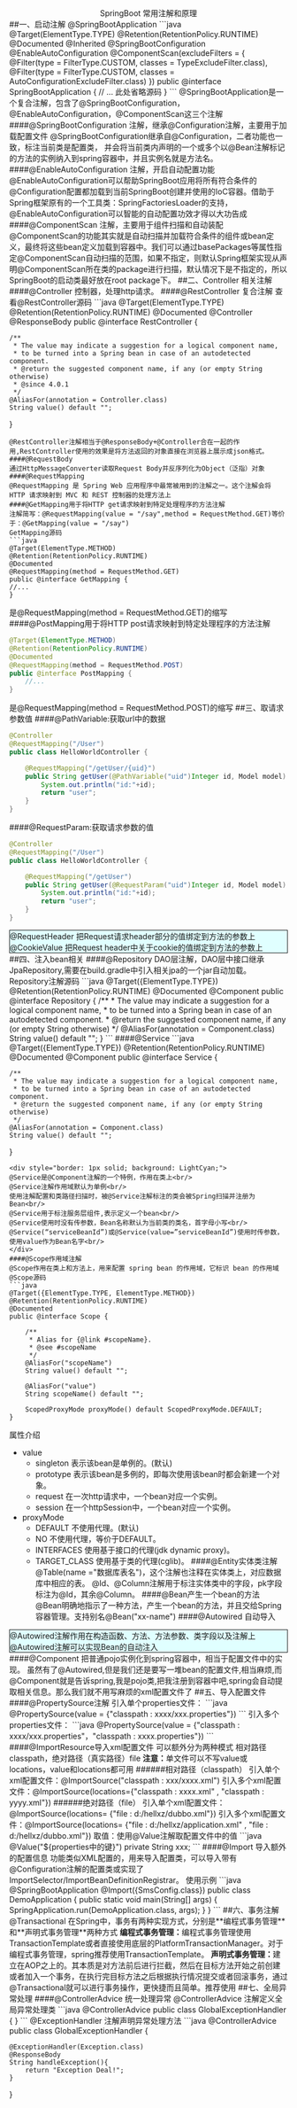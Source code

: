 <center>SpringBoot 常用注解和原理</center>
##一、启动注解 @SpringBootApplication
```java
@Target(ElementType.TYPE)
@Retention(RetentionPolicy.RUNTIME)
@Documented
@Inherited
@SpringBootConfiguration
@EnableAutoConfiguration
@ComponentScan(excludeFilters = { @Filter(type = FilterType.CUSTOM, classes = TypeExcludeFilter.class),
        @Filter(type = FilterType.CUSTOM, classes = AutoConfigurationExcludeFilter.class) })
public @interface SpringBootApplication {
    // ... 此处省略源码
}
```
@SpringBootApplication是一个复合注解，包含了@SpringBootConfiguration，@EnableAutoConfiguration，@ComponentScan这三个注解
####@SpringBootConfiguration 注解，继承@Configuration注解，主要用于加载配置文件
@SpringBootConfiguration继承自@Configuration，二者功能也一致，标注当前类是配置类， 并会将当前类内声明的一个或多个以@Bean注解标记的方法的实例纳入到spring容器中，并且实例名就是方法名。
####@EnableAutoConfiguration 注解，开启自动配置功能
@EnableAutoConfiguration可以帮助SpringBoot应用将所有符合条件的@Configuration配置都加载到当前SpringBoot创建并使用的IoC容器。借助于Spring框架原有的一个工具类：SpringFactoriesLoader的支持，@EnableAutoConfiguration可以智能的自动配置功效才得以大功告成
####@ComponentScan 注解，主要用于组件扫描和自动装配
@ComponentScan的功能其实就是自动扫描并加载符合条件的组件或bean定义，最终将这些bean定义加载到容器中。我们可以通过basePackages等属性指定@ComponentScan自动扫描的范围，如果不指定，则默认Spring框架实现从声明@ComponentScan所在类的package进行扫描，默认情况下是不指定的，所以SpringBoot的启动类最好放在root package下。
##二、Controller 相关注解
####@Controller
控制器，处理http请求。
####@RestController 复合注解
查看@RestController源码
```java
@Target(ElementType.TYPE)
@Retention(RetentionPolicy.RUNTIME)
@Documented
@Controller
@ResponseBody
public @interface RestController {

    /**
     * The value may indicate a suggestion for a logical component name,
     * to be turned into a Spring bean in case of an autodetected component.
     * @return the suggested component name, if any (or empty String otherwise)
     * @since 4.0.1
     */
    @AliasFor(annotation = Controller.class)
    String value() default "";
}
```
@RestController注解相当于@ResponseBody+@Controller合在一起的作用,RestController使用的效果是将方法返回的对象直接在浏览器上展示成json格式。
####@RequestBody
通过HttpMessageConverter读取Request Body并反序列化为Object（泛指）对象
####@RequestMapping
@RequestMapping 是 Spring Web 应用程序中最常被用到的注解之一。这个注解会将 HTTP 请求映射到 MVC 和 REST 控制器的处理方法上
####@GetMapping用于将HTTP get请求映射到特定处理程序的方法注解
注解简写：@RequestMapping(value = "/say",method = RequestMethod.GET)等价于：@GetMapping(value = "/say")
GetMapping源码
```java
@Target(ElementType.METHOD)
@Retention(RetentionPolicy.RUNTIME)
@Documented
@RequestMapping(method = RequestMethod.GET)
public @interface GetMapping {
//...
}
```
是@RequestMapping(method = RequestMethod.GET)的缩写
####@PostMapping用于将HTTP post请求映射到特定处理程序的方法注解
```java
@Target(ElementType.METHOD)
@Retention(RetentionPolicy.RUNTIME)
@Documented
@RequestMapping(method = RequestMethod.POST)
public @interface PostMapping {
    //...
}
```
是@RequestMapping(method = RequestMethod.POST)的缩写
##三、取请求参数值
####@PathVariable:获取url中的数据
```java
@Controller
@RequestMapping("/User")
public class HelloWorldController {

    @RequestMapping("/getUser/{uid}")
    public String getUser(@PathVariable("uid")Integer id, Model model) {
        System.out.println("id:"+id);
        return "user";
    }
}
```
####@RequestParam:获取请求参数的值
```java
@Controller
@RequestMapping("/User")
public class HelloWorldController {

    @RequestMapping("/getUser")
    public String getUser(@RequestParam("uid")Integer id, Model model) {
        System.out.println("id:"+id);
        return "user";
    }
}
```
<div style="border: 1px solid; background: LightCyan;">
@RequestHeader 把Request请求header部分的值绑定到方法的参数上<br/>
@CookieValue 把Request header中关于cookie的值绑定到方法的参数上
</div>
##四、注入bean相关
####@Repository
DAO层注解，DAO层中接口继承JpaRepository,需要在build.gradle中引入相关jpa的一个jar自动加载。
Repository注解源码
```java
@Target({ElementType.TYPE})
@Retention(RetentionPolicy.RUNTIME)
@Documented
@Component
public @interface Repository {
    /**
     * The value may indicate a suggestion for a logical component name,
     * to be turned into a Spring bean in case of an autodetected component.
     * @return the suggested component name, if any (or empty String otherwise)
     */
    @AliasFor(annotation = Component.class)
    String value() default "";
}
```
####@Service
```java
@Target({ElementType.TYPE})
@Retention(RetentionPolicy.RUNTIME)
@Documented
@Component
public @interface Service {

    /**
     * The value may indicate a suggestion for a logical component name,
     * to be turned into a Spring bean in case of an autodetected component.
     * @return the suggested component name, if any (or empty String otherwise)
     */
    @AliasFor(annotation = Component.class)
    String value() default "";
}
```
<div style="border: 1px solid; background: LightCyan;">
@Service是@Component注解的一个特例，作用在类上<br/>
@Service注解作用域默认为单例<br/>
使用注解配置和类路径扫描时，被@Service注解标注的类会被Spring扫描并注册为Bean<br/>
@Service用于标注服务层组件,表示定义一个bean<br/>
@Service使用时没有传参数，Bean名称默认为当前类的类名，首字母小写<br/>
@Service(“serviceBeanId”)或@Service(value=”serviceBeanId”)使用时传参数，使用value作为Bean名字<br/>
</div>
####@Scope作用域注解
@Scope作用在类上和方法上，用来配置 spring bean 的作用域，它标识 bean 的作用域
@Scope源码
```java
@Target({ElementType.TYPE, ElementType.METHOD})
@Retention(RetentionPolicy.RUNTIME)
@Documented
public @interface Scope {

    /**
     * Alias for {@link #scopeName}.
     * @see #scopeName
     */
    @AliasFor("scopeName")
    String value() default "";

    @AliasFor("value")
    String scopeName() default "";

    ScopedProxyMode proxyMode() default ScopedProxyMode.DEFAULT;
}
```
属性介绍
+ value
  + singleton   表示该bean是单例的。(默认)
  + prototype   表示该bean是多例的，即每次使用该bean时都会新建一个对象。
  + request     在一次http请求中，一个bean对应一个实例。
  + session     在一个httpSession中，一个bean对应一个实例。
+ proxyMode
  + DEFAULT         不使用代理。(默认)
  + NO              不使用代理，等价于DEFAULT。
  + INTERFACES      使用基于接口的代理(jdk dynamic proxy)。
  + TARGET_CLASS    使用基于类的代理(cglib)。
####@Entity实体类注解
@Table(name ="数据库表名")，这个注解也注释在实体类上，对应数据库中相应的表。
@Id、@Column注解用于标注实体类中的字段，pk字段标注为@Id，其余@Column。
####@Bean产生一个bean的方法
@Bean明确地指示了一种方法，产生一个bean的方法，并且交给Spring容器管理。支持别名@Bean("xx-name")
####@Autowired 自动导入
<div style="border: 1px solid; background: LightCyan;">
@Autowired注解作用在构造函数、方法、方法参数、类字段以及注解上<br/>
@Autowired注解可以实现Bean的自动注入
</div>
####@Component
把普通pojo实例化到spring容器中，相当于配置文件中的<bean id="" class=""/>实现。
虽然有了@Autowired,但是我们还是要写一堆bean的配置文件,相当麻烦,而@Component就是告诉spring,我是pojo类,把我注册到容器中吧,spring会自动提取相关信息。那么我们就不用写麻烦的xml配置文件了
##五、导入配置文件
####@PropertySource注解
引入单个properties文件：
```java
@PropertySource(value = {"classpath : xxxx/xxx.properties"})
```
引入多个properties文件：
```java
@PropertySource(value = {"classpath : xxxx/xxx.properties"，"classpath : xxxx.properties"})
```
####@ImportResource导入xml配置文件
可以额外分为两种模式 相对路径classpath，绝对路径（真实路径）file
<strong>注意：</strong>单文件可以不写value或locations，value和locations都可用
######相对路径（classpath）
引入单个xml配置文件：@ImportSource("classpath : xxx/xxxx.xml")
引入多个xml配置文件：@ImportSource(locations={"classpath : xxxx.xml" , "classpath : yyyy.xml"})
######绝对路径（file）
引入单个xml配置文件：@ImportSource(locations= {"file : d:/hellxz/dubbo.xml"})
引入多个xml配置文件：@ImportSource(locations= {"file : d:/hellxz/application.xml" , "file : d:/hellxz/dubbo.xml"})
取值：使用@Value注解取配置文件中的值
```java
@Value("${properties中的键}")
private String xxx;
```
####@Import 导入额外的配置信息
功能类似XML配置的，用来导入配置类，可以导入带有@Configuration注解的配置类或实现了ImportSelector/ImportBeanDefinitionRegistrar。
使用示例
```java
@SpringBootApplication
@Import({SmsConfig.class})
public class DemoApplication {
    public static void main(String[] args) {
        SpringApplication.run(DemoApplication.class, args);
    }
}
```
##六、事务注解 @Transactional
在Spring中，事务有两种实现方式，分别是**编程式事务管理**和**声明式事务管理**两种方式
<strong>编程式事务管理：</strong>编程式事务管理使用TransactionTemplate或者直接使用底层的PlatformTransactionManager。对于编程式事务管理，spring推荐使用TransactionTemplate。
<strong>声明式事务管理：</strong>建立在AOP之上的。其本质是对方法前后进行拦截，然后在目标方法开始之前创建或者加入一个事务，在执行完目标方法之后根据执行情况提交或者回滚事务，通过@Transactional就可以进行事务操作，更快捷而且简单。推荐使用
##七、全局异常处理
####@ControllerAdvice 统一处理异常
@ControllerAdvice 注解定义全局异常处理类
```java
@ControllerAdvice
public class GlobalExceptionHandler {
}
```
@ExceptionHandler 注解声明异常处理方法
```java
@ControllerAdvice
public class GlobalExceptionHandler {

    @ExceptionHandler(Exception.class)
    @ResponseBody
    String handleException(){
        return "Exception Deal!";
    }
}
```
